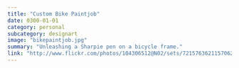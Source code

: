 ```yaml
---
title: "Custom Bike Paintjob"
date: 0300-01-01
category: personal
subcategory: designart
image: "bikepaintjob.jpg"
summary: "Unleashing a Sharpie pen on a bicycle frame."
link: "http://www.flickr.com/photos/104306512@N02/sets/72157636211570624/"
---
```

